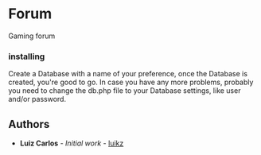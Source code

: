 # Forum
Gaming forum 

### installing

Create a Database with a name of your preference, once the Database is created, you're good to go. In case you have any more problems, probably you need to change the db.php file to your Database settings, like user and/or password.

## Authors

* **Luiz Carlos** - *Initial work* - [luikz](https://github.com/luikz)

